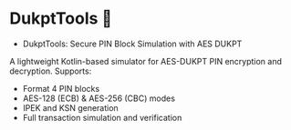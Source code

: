 # DukptTools 🔐

* DukptTools: Secure PIN Block Simulation with AES DUKPT

A lightweight Kotlin-based simulator for AES-DUKPT PIN encryption and decryption.
Supports:
- Format 4 PIN blocks
- AES-128 (ECB) & AES-256 (CBC) modes
- IPEK and KSN generation
- Full transaction simulation and verification
